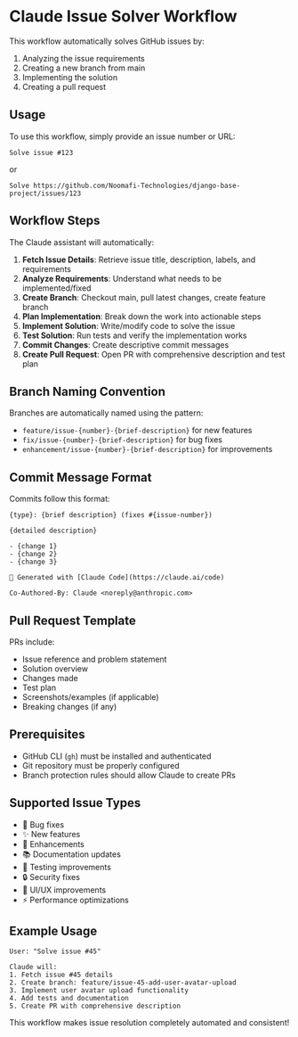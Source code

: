 # Claude Issue Solver Workflow

This workflow automatically solves GitHub issues by:
1. Analyzing the issue requirements
2. Creating a new branch from main
3. Implementing the solution
4. Creating a pull request

## Usage

To use this workflow, simply provide an issue number or URL:

```
Solve issue #123
```

or

```
Solve https://github.com/Noomafi-Technologies/django-base-project/issues/123
```

## Workflow Steps

The Claude assistant will automatically:

1. **Fetch Issue Details**: Retrieve issue title, description, labels, and requirements
2. **Analyze Requirements**: Understand what needs to be implemented/fixed
3. **Create Branch**: Checkout main, pull latest changes, create feature branch
4. **Plan Implementation**: Break down the work into actionable steps
5. **Implement Solution**: Write/modify code to solve the issue
6. **Test Solution**: Run tests and verify the implementation works
7. **Commit Changes**: Create descriptive commit messages
8. **Create Pull Request**: Open PR with comprehensive description and test plan

## Branch Naming Convention

Branches are automatically named using the pattern:
- `feature/issue-{number}-{brief-description}` for new features
- `fix/issue-{number}-{brief-description}` for bug fixes
- `enhancement/issue-{number}-{brief-description}` for improvements

## Commit Message Format

Commits follow this format:
```
{type}: {brief description} (fixes #{issue-number})

{detailed description}

- {change 1}
- {change 2}
- {change 3}

🤖 Generated with [Claude Code](https://claude.ai/code)

Co-Authored-By: Claude <noreply@anthropic.com>
```

## Pull Request Template

PRs include:
- Issue reference and problem statement
- Solution overview
- Changes made
- Test plan
- Screenshots/examples (if applicable)
- Breaking changes (if any)

## Prerequisites

- GitHub CLI (`gh`) must be installed and authenticated
- Git repository must be properly configured
- Branch protection rules should allow Claude to create PRs

## Supported Issue Types

- 🐛 Bug fixes
- ✨ New features
- 🔧 Enhancements
- 📚 Documentation updates
- 🧪 Testing improvements
- 🔒 Security fixes
- 🎨 UI/UX improvements
- ⚡ Performance optimizations

## Example Usage

```
User: "Solve issue #45"

Claude will:
1. Fetch issue #45 details
2. Create branch: feature/issue-45-add-user-avatar-upload
3. Implement user avatar upload functionality
4. Add tests and documentation
5. Create PR with comprehensive description
```

This workflow makes issue resolution completely automated and consistent!